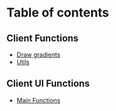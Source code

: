 # Table of contents

## Client Functions
* [Draw gradients](client/functions/gradients.md)
* [Utils](client/functions/utils.md)

## Client UI Functions
* [Main Functions](client/ui/functions/main.md)